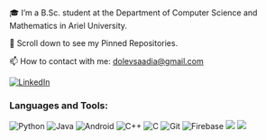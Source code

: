 🎓 I’m a B.Sc. student at the Department of Computer Science and Mathematics in Ariel University.

📌 Scroll down to see my Pinned Repositories.

📫 How to contact with me: dolevsaadia@gmail.com
 
<a href="https://www.linkedin.com/in/dolev-saadia-0769061b9/" title="Linkedin"><img alt="LinkedIn" src="https://img.shields.io/badge/linkedin%20-%230077B5.svg?&style=for-the-badge&logo=linkedin&logoColor=white"/></a>

### Languages and Tools:

<img alt="Python" src="https://img.shields.io/badge/python%20-%2314354C.svg?&style=for-the-badge&logo=python&logoColor=white"/> <img alt="Java" src="https://img.shields.io/badge/java-%23ED8B00.svg?&style=for-the-badge&logo=java&logoColor=white"/> <img alt="Android" src="https://img.shields.io/badge/Android-3DDC84?style=for-the-badge&logo=android&logoColor=white" /> <img alt="C++" src="https://img.shields.io/badge/c++%20-%2300599C.svg?&style=for-the-badge&logo=c%2B%2B&ogoColor=white"/> <img alt="C" src="https://img.shields.io/badge/c%20-%2300599C.svg?&style=for-the-badge&logo=c&logoColor=white"/> <img alt="Git" src="https://img.shields.io/badge/git%20-%23F05033.svg?&style=for-the-badge&logo=git&logoColor=white"/> <img alt="Firebase" src="https://img.shields.io/badge/firebase%20-%23039BE5.svg?&style=for-the-badge&logo=firebase"/> 
![](https://komarev.com/ghpvc/?username=dolevsaadia&style=flat-square)
![](https://hit.yhype.me/github/profile?user_id=57878915)
